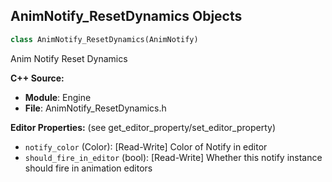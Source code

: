## AnimNotify_ResetDynamics Objects

```python
class AnimNotify_ResetDynamics(AnimNotify)
```

Anim Notify Reset Dynamics

**C++ Source:**

- **Module**: Engine
- **File**: AnimNotify_ResetDynamics.h

**Editor Properties:** (see get_editor_property/set_editor_property)

- ``notify_color`` (Color):  [Read-Write] Color of Notify in editor
- ``should_fire_in_editor`` (bool):  [Read-Write] Whether this notify instance should fire in animation editors

<a id="unreal.AnimNotify_ResumeClothingSimulation"></a>